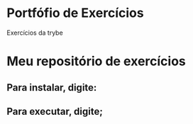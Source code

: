 # Portfófio de Exercícios

Exercícios da trybe

# Meu repositório de exercícios

## Para instalar, digite:

## Para executar, digite;